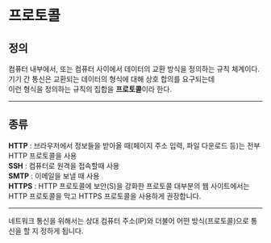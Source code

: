 # 프로토콜

## 정의

컴퓨터 내부에서, 또는 컴퓨터 사이에서 데이터의 교환 방식을 정의하는 규칙 체계이다.
<br>
기기 간 통신은 교환되는 데이터의 형식에 대해 상호 합의를 요구되는데 <br>이런 형식을 정의하는 규칙의 집합을 <b>프로토콜</b>이라 한다.

---

## 종류

<b>HTTP</b> : 브라우저에서 정보들을 받아올 때(페이지 주소 입력, 파일 다운로드 등)는 전부 HTTP 프로토콜을 사용<br>
<b>SSH</b> : 컴퓨터로 원격을 접속할때 사용<br>
<b>SMTP</b> : 이메일을 보낼 때 사용<br>
<b>HTTPS</b> : HTTP 프로토콜에 보안(S)을 강화한 프로토콜
대부분의 웹 사이트에서는 HTTP 프로토콜을 막고 HTTPS 프로토콜을 사용하게 권장합니다.<br>

---

네트워크 통신을 위해서는 상대 컴퓨터 주소(IP)와 더불어 어떤 방식(프로토콜)으로 통신을 할 지 정하게 됩니다.
